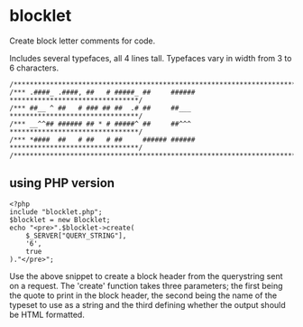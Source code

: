 # blocklet

Create block letter comments for code.

Includes several typefaces, all 4 lines tall. Typefaces vary in width from 3 to 6 characters.

```
/******************************************************************************/
/*** .####_ .####, ##   # #####_ ##     ###### ********************************/
/*** ##__ ^ ##   # ### ## ##  .# ##     ##___  ********************************/
/*** __^^## ###### ## * # #####^ ##     ##^^^  ********************************/
/*** *####  ##   # ##   # ##     ###### ###### ********************************/
/******************************************************************************/
```

## using PHP version

```
<?php
include "blocklet.php";
$blocklet = new Blocklet;
echo "<pre>".$blocklet->create(
	$_SERVER["QUERY_STRING"],
	'6',
	true
)."</pre>";
```

Use the above snippet to create a block header from the querystring sent on a request.
The 'create' function takes three parameters; the first being the quote to print in the block header, the second being the name of the typeset to use as a string and the third defining whether the output should be HTML formatted.

